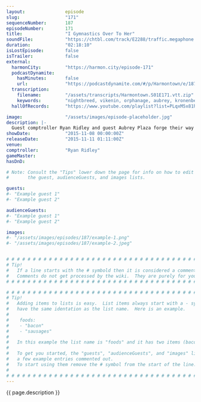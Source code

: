 ```yaml
---
layout:               episode
slug:                 "171"
sequenceNumber:       187
episodeNumber:        171
title:                "I Gymnastics Over To Her"
soundFile:            "https://chtbl.com/track/E2288/traffic.megaphone.fm/STA6281409763.mp3?updated=1561144376"
duration:             "02:18:10"
isLostEpisode:        false
isTrailer:            false
external:
  harmonCity:         "https://harmon.city/episode-171"
  podcastDynamite:
    hasMinutes:       false
    url:              "https://podcastdynamite.com/#/p/Harmontown/e/187/171"
  transcription:
    filename:         "/assets/transcripts/Harmontown.S01E171.vtt.zip"
    keywords:         "nightbreed, vikenin, orphanage, aubrey, kronenberg, timeout, creeps, abandonment, boyish, plaza, borderline, creep, daycare, helicopters, tampons, helicopter, bites, libertine, nitrous, oxide, shtick, niro, rapists, abandon, crayon"
  hallOfRecords:      "https://www.youtube.com/playlist?list=PLqxM5x81hNOZ5-HLhQf6DMl9oLGKkNL9r"

image:                "/assets/images/episode-placeholder.jpg"
description: |-
  Guest comptroller Ryan Ridley and guest Aubrey Plaza forge their way through the pseudo socio-political intestinal tract of Harmontown!
showDate:             "2015-11-08 00:00:00Z"
releaseDate:          "2015-11-11 01:11:00Z"
venue:                
comptroller:          "Ryan Ridley"
gameMaster:           
hasDnD:               

# Note: Consult the "Tips" lower down the page for info on how to edit
#       the guest, audienceGuests, and images lists.

guests:
#- "Example guest 1"
#- "Example guest 2"

audienceGuests:
#- "Example guest 1"
#- "Example guest 2"

images:
#- "/assets/images/episodes/187/example-1.png"
#- "/assets/images/episodes/187/example-2.jpeg"


# # # # # # # # # # # # # # # # # # # # # # # # # # # # # # # # # # # # # # # # # # # # #
# Tip!
#   If a line starts with the # symbold then it is considered a comment.
#   Comments do not get processed by the wiki.  They are purely for your information.
# # # # # # # # # # # # # # # # # # # # # # # # # # # # # # # # # # # # # # # # # # # # #

# # # # # # # # # # # # # # # # # # # # # # # # # # # # # # # # # # # # # # # # # # # # #
# Tip!
#   Adding items to lists is easy.  List items always start with a - symbol and have
#   have the same identation as the list name.  Here is an example.
#
#    foods:
#    - "bacon"
#    - "sausages"
#
#   In this example the list name is "foods" and it has two items (bacon, and sausages).
#
#   To get you started, the "guests", "audienceGuests", and "images" lists below have
#   a few example entries commented out.
#   To start using them remove the # symbol from the start of the line.
#
# # # # # # # # # # # # # # # # # # # # # # # # # # # # # # # # # # # # # # # # # # # # #
---
```


<!-- The episode description will be rendered here -->
{{ page.description }}

<!-- Add your content BELOW here -->
<!-- vvvvvvvvvvvvvvvvvvvvvvvvvvv -->




<!-- ^^^^^^^^^^^^^^^^^^^^^^^^^^^ -->
<!-- Add your content ABOVE here -->

<!-- The episode gallery will be rendered here -->